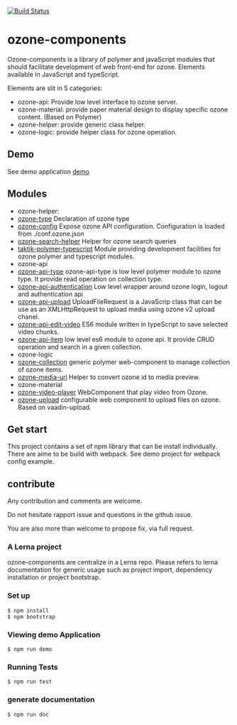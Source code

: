 [![Build Status](https://travis-ci.org/taktik/ozone-components.svg?branch=master)](https://travis-ci.org/taktik/ozone-components)

# ozone-components

Ozone-components is a library of polymer and javaScript modules that should facilitate development of web front-end for ozone.
Elements available in JavaScript and typeScript.

Elements are slit in 5 categories:
- ozone-api: Provide low level interface to ozone server.
- ozone-material: provide paper material design to display specific ozone content. (Based on Polymer)
- ozone-helper: provide generic class helper.
- ozone-logic: provide helper class for ozone operation.


## Demo

See demo application [demo](demo.html)

## Modules

- ozone-helper:
 - [ozone-type](packages/ozone-helper/ozone-type) Declaration of ozone type
 - [ozone-config](packages/ozone-helper/ozone-config) Expose ozone API configuration. Configuration is loaded from ./conf.ozone.json
 - [ozone-search-helper](packages/ozone-helper/ozone-search-helper) Helper for ozone search queries
 - [taktik-polymer-typescript](packages/ozone-helper/taktik-polymer-typescript) Module providing development facilities for ozone polymer and typescript modules.
- ozone-api
 - [ozone-api-type](packages/ozone-api/ozone-api-type) ozone-api-type is low level polymer module to ozone type. It provide read operation on collection type.
 - [ozone-api-authentication](packages/ozone-api/ozone-api-authentication) Low level wrapper around ozone login, logout and authentication api
 - [ozone-api-upload](packages/ozone-api/ozone-api-upload) UploadFileRequest is a JavaScrip class that can be use as an XMLHttpRequest to upload media using ozone v2 upload chanel.
 - [ozone-api-edit-video](packages/ozone-api/ozone-api-edit-video) ES6 module written in typeScript to save selected video chunks.
 - [ozone-api-item](packages/ozone-api/ozone-api-item) low level es6 module to ozone api. It provide CRUD operation and search in a given collection.
- ozone-logic
 - [ozone-collection](packages/ozone-logic/ozone-collection) generic polymer web-component to manage collection of ozone items.
 - [ozone-media-url](packages/ozone-logic/ozone-media-url) Helper to convert ozone id to media preview.
- ozone-material
 - [ozone-video-player](packages/ozone-material/ozone-video-player) WebComponent that play video from Ozone.
 - [ozone-upload](packages/ozone-material/ozone-upload) configurable web component to upload files on ozone. Based on vaadin-upload.

## Get start

This project contains a set of npm library that can be install individually.
There are aime to be build with webpack.
See demo project for webpack config example.

## contribute

Any contribution and comments are welcome.

Do not hesitate rapport issue and questions in the github issue.

You are also more than welcome to propose fix, via full request.


### A Lerna project

ozone-components are centralize in a Lerna repo. Please refers to lerna documentation for generic usage such as project import, dependency installation or project bootstrap.

### Set up

```
$ npm install
$ npm bootstrap
```

### Viewing demo Application

```
$ npm run demo
```

### Running Tests

```
$ npm run test
```

### generate documentation

```bash
$ npm run doc
```
